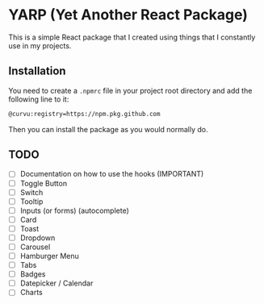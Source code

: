 # YARP (Yet Another React Package)
This is a simple React package that I created using things that I constantly use in my projects.

## Installation
You need to create a `.npmrc` file in your project root directory and add the following line to it:
```bash
@curvu:registry=https://npm.pkg.github.com
```

Then you can install the package as you would normally do.

## TODO
- [ ] Documentation on how to use the hooks (IMPORTANT)
- [ ] Toggle Button
- [ ] Switch
- [ ] Tooltip
- [ ] Inputs (or forms) (autocomplete)
- [ ] Card
- [ ] Toast
- [ ] Dropdown
- [ ] Carousel
- [ ] Hamburger Menu
- [ ] Tabs
- [ ] Badges
- [ ] Datepicker / Calendar
- [ ] Charts